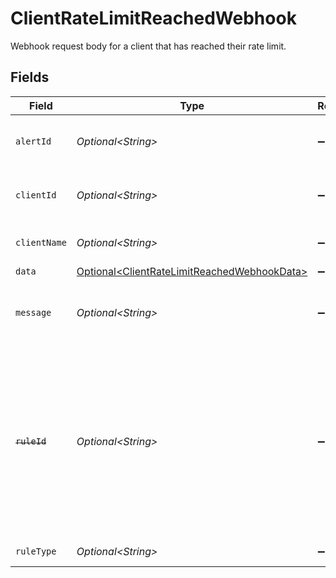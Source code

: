 # ClientRateLimitReachedWebhook

Webhook request body for a client that has reached their rate limit.


## Fields

| Field                                                                                                                                                    | Type                                                                                                                                                     | Required                                                                                                                                                 | Description                                                                                                                                              |
| -------------------------------------------------------------------------------------------------------------------------------------------------------- | -------------------------------------------------------------------------------------------------------------------------------------------------------- | -------------------------------------------------------------------------------------------------------------------------------------------------------- | -------------------------------------------------------------------------------------------------------------------------------------------------------- |
| `alertId`                                                                                                                                                | *Optional\<String>*                                                                                                                                      | :heavy_minus_sign:                                                                                                                                       | Unique identifier of the webhook event.                                                                                                                  |
| `clientId`                                                                                                                                               | *Optional\<String>*                                                                                                                                      | :heavy_minus_sign:                                                                                                                                       | Unique identifier for your client in Codat.                                                                                                              |
| `clientName`                                                                                                                                             | *Optional\<String>*                                                                                                                                      | :heavy_minus_sign:                                                                                                                                       | Name of your client in Codat.                                                                                                                            |
| `data`                                                                                                                                                   | [Optional\<ClientRateLimitReachedWebhookData>](../../models/components/ClientRateLimitReachedWebhookData.md)                                             | :heavy_minus_sign:                                                                                                                                       | N/A                                                                                                                                                      |
| `message`                                                                                                                                                | *Optional\<String>*                                                                                                                                      | :heavy_minus_sign:                                                                                                                                       | A human-readable message about the webhook.                                                                                                              |
| ~~`ruleId`~~                                                                                                                                             | *Optional\<String>*                                                                                                                                      | :heavy_minus_sign:                                                                                                                                       | : warning: ** DEPRECATED **: This will be removed in a future release, please migrate away from it as soon as possible.<br/><br/>Unique identifier for the rule. |
| `ruleType`                                                                                                                                               | *Optional\<String>*                                                                                                                                      | :heavy_minus_sign:                                                                                                                                       | The type of rule.                                                                                                                                        |